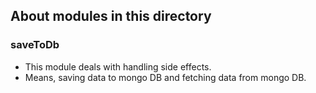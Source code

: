 
## About modules in this directory

### saveToDb
* This module deals with handling side effects.
* Means, saving data to mongo DB and fetching data from mongo DB.
